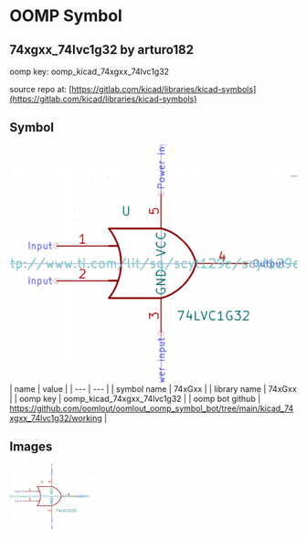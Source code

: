 # OOMP Symbol  
## 74xgxx_74lvc1g32  by arturo182  
  
oomp key: oomp_kicad_74xgxx_74lvc1g32  
  
source repo at: [https://gitlab.com/kicad/libraries/kicad-symbols](https://gitlab.com/kicad/libraries/kicad-symbols)  
## Symbol  
  
[![working.png](working_600.png)](working.png)  
| name | value | 
| --- | --- | 
| symbol name | 74xGxx | 
| library name | 74xGxx | 
| oomp key | oomp_kicad_74xgxx_74lvc1g32 | 
| oomp bot github | https://github.com/oomlout/oomlout_oomp_symbol_bot/tree/main/kicad_74xgxx_74lvc1g32/working | 
## Images  
  
[![working.png](working_140.png)](working.png)  
